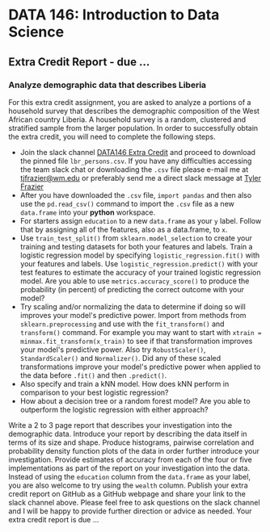 # DATA 146: Introduction to Data Science
## Extra Credit Report - due ...

### Analyze demographic data that describes Liberia

For this extra credit assignment, you are asked to analyze a portions of a household survey that describes the demographic composition of the West African country Liberia.  A household survey is a random, clustered and stratified sample from the larger population.  In order to successfully obtain the extra credit, you will need to complete the following steps.

- Join the slack channel [DATA146 Extra Credit](https://wmdsi.slack.com/archives/C01CMJ0LGQJ) and proceed to download the pinned file `lbr_persons.csv`.  If you have any difficulties accessing the team slack chat or downloading the `.csv` file please e-mail me at <tjfrazier@wm.edu> or preferably send me a direct slack message at [Tyler Frazier](https://wmdsi.slack.com/archives/DFBP51L9H)
- After you have downloaded the `.csv` file, `import pandas` and then also use the `pd.read_csv()` command to import the `.csv` file as a new `data.frame` into your **python** workspace.
- For starters assign `education` to a new `data.frame` as your `y` label.  Follow that by assigning all of the features, also as a data.frame, to `x`.
- Use `train_test_split()` from `sklearn.model_selection` to create your training and testing datasets for both your features and labels.  Train a logistic regression model by specifying `logistic_regression.fit()` with your features and labels.  Use `logistic_regression.predict()` with your test features to estimate the accuracy of your trained logistic regression model.  Are you able to use `metrics.accuracy_score()` to produce the probability (in percent) of predicting the correct outcome with your model?
- Try scaling and/or normalizing the data to determine if doing so will improves your model's predictive power. Import from methods from `sklearn.preprocessing` and use with the `fit_transform()` and `transform()` command.  For example you may want to start with `xtrain = minmax.fit_transform(x_train)` to see if that transformation improves your model's predictive power.  Also try `RobustScaler()`, `StandardScaler()` and `Normalizer()`.  Did any of these scaled transformations improve your model's predictive power when applied to the data before `.fit()` and then `.predict()`.
- Also specify and train a kNN model.  How does kNN perform in comparison to your best logistic regression?
- How about a decision tree or a random forest model?  Are you able to outperform the logistic regression with either approach?

Write a 2 to 3 page report that describes your investigation into the demographic data. Introduce your report by describing the data itself in terms of its size and shape. Produce histograms, pairwise correlation and probability density function plots of the data in order further introduce your investigation. Provide estimates of accuracy from each of the four or five implementations as part of the report on your investigation into the data. Instead of using the `education` column from the `data.frame` as your label, you are also welcome to try using the `wealth` column.  Publish your extra credit report on GitHub as a GitHub webpage and share your link to the slack channel above.  Please feel free to ask questions on the slack channel and I will be happy to provide further direction or advice as needed.  Your extra credit report is due ...








